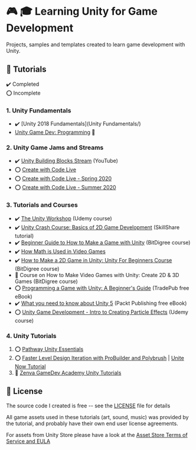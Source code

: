 # :video_game: :mortar_board: Learning Unity for Game Development

Projects, samples and templates created to learn game development with Unity.

## :beginner: Tutorials

:heavy_check_mark: Completed  
:o: Incomplete

### 1. Unity Fundamentals

- :heavy_check_mark: [Unity 2018 Fundamentals](Unity Fundamentals/)
- [Unity Game Dev: Programming](https://app.pluralsight.com/paths/skill/unity-game-dev-courses-programming) :link:

### 2. Unity Game Jams and Streams

- :heavy_check_mark: [Unity Building Blocks Stream](https://www.youtube.com/watch?v=Ip6ZaNisyTE) (YouTube)
- :o: [Create with Code Live](Create-with-Code/)
- :o: [Create with Code Live - Spring 2020](Create-with-Code-Live-Spring-2020/)
- :o: [Create with Code Live - Summer 2020](Create-with-Code-Live-Summer-2020/)

### 3. Tutorials and Courses

- :heavy_check_mark: [The Unity Workshop](The-Unity-Workshop/) (Udemy course)
- :heavy_check_mark: [Unity Crash Course: Basics of 2D Game Development](https://skl.sh/3dU9o2v) (SkillShare tutorial)
- :heavy_check_mark: [Beginner Guide to How to Make a Game with Unity](Beginner-Guide-to-How-to-Make-a-Game-with-Unity/) (BitDigree course)
- :heavy_check_mark: [How Math is Used in Video Games](How-Math-is-Used-in-Video-Games/)
- :heavy_check_mark: [How to Make a 2D Game in Unity: Unity For Beginners Course](How-to-Make-a-2D-Game-in-Unity/) (BitDigree course)
- :construction: Course on How to Make Video Games with Unity: Create 2D & 3D Games (BitDigree course)
- :o: [Programming a Game with Unity: A Beginner's Guide](Programming-a-Game-with-Unity/) (TradePub free eBook)
- :heavy_check_mark: [What you need to know about Unity 5](What-you-need-to-know-about-Unity/) (Packt Publishing free eBook)
- :o: [Unity Game Development - Intro to Creating Particle Effects](Intro-to-Creating-Particle-Effects/) (Udemy course)

### 4. Unity Tutorials

1. :o: [Pathway Unity Essentials](Pathway-Unity-Essentials/)
2. :o: [Faster Level Design Iteration with ProBuilder and Polybrush](ProBuilderPolyBrushDemo/) | [Unite Now Tutorial](https://resources.unity.com/unitenow/onlinesessions/faster-level-design-iteration-with-probuilder-and-polybrush)
3. :construction: [Zenva GameDev Academy Unity Tutorials](Zenva-GameDev-Academy-Unity-Tutorials/)

## :page_with_curl: License

The source code I created is free -- see the [LICENSE](LICENSE) file for details

All game assets used in these tutorials (art, sound, music) was provided by the tutorial, and probably have their own end user license agreements.

For assets from Unity Store please have a look at the [Asset Store Terms of Service and EULA](https://unity3d.com/legal/as_terms)
